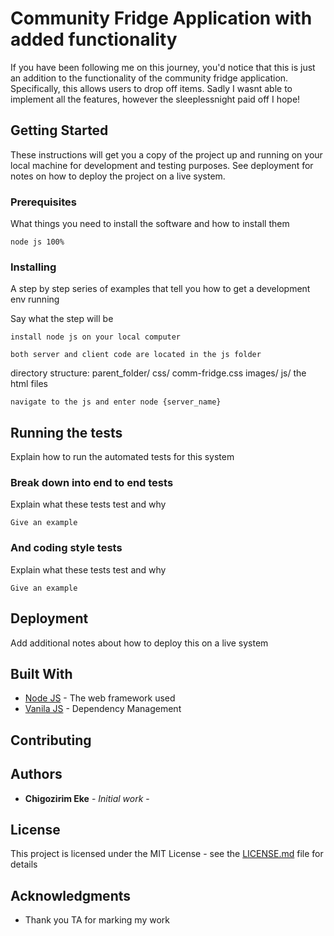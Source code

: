 # Community Fridge Application with added functionality

If you have been following me on this journey, you'd notice that this is just an addition to the functionality of the community fridge application. Specifically, this allows users to drop off items. Sadly I wasnt able to implement all the features, however the sleeplessnight paid off I hope!

## Getting Started

These instructions will get you a copy of the project up and running on your local machine for development and testing purposes. See deployment for notes on how to deploy the project on a live system.

### Prerequisites

What things you need to install the software and how to install them

```
node js 100%
```

### Installing

A step by step series of examples that tell you how to get a development env running

Say what the step will be

```
install node js on your local computer

both server and client code are located in the js folder
```

directory structure:
parent_folder/
css/
comm-fridge.css
images/
js/
the html files

```
navigate to the js and enter node {server_name}
```

## Running the tests

Explain how to run the automated tests for this system

### Break down into end to end tests

Explain what these tests test and why

```
Give an example
```

### And coding style tests

Explain what these tests test and why

```
Give an example
```

## Deployment

Add additional notes about how to deploy this on a live system

## Built With

- [Node JS](https://nodejs.dev/learn) - The web framework used
- [Vanila JS](https://vanilla.js.org/) - Dependency Management

## Contributing

## Authors

- **Chigozirim Eke** - _Initial work_ -

## License

This project is licensed under the MIT License - see the [LICENSE.md](LICENSE.md) file for details

## Acknowledgments

- Thank you TA for marking my work

